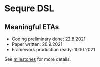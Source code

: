 # Sequre DSL

## Meaningful ETAs
- Coding preliminary done: 22.8.2021
- Paper written: 26.9.2021
- Framework production ready: 10.10.2021

See [milestones](https://github.com/0xTCG/sequre-dsl/milestones?direction=desc&sort=due_date&state=open) for more details.
